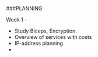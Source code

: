 ###PLANNING

Week 1 - 
  - Study Biceps, Encryption.
  - Overview of services with costs
  - IP-address planning
  - 
